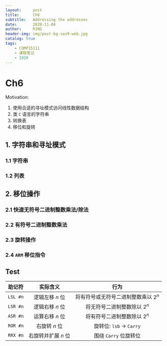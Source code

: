 ```yaml
---
layout:     post
title:      Ch6 
subtitle:   Addressing the addresses
date:       2020-11-04
author:     R1NG
header-img: img/post-bg-ios9-web.jpg
catalog: true
tags:
    - COMP15111
    - 课程笔记
    - 2020
---
```



# Ch6 

Motivation: 
1. 使用合适的寻址模式访问线性数据结构
2. 类 `C` 语言的字符串
3. 转换表
4. 移位和旋转


## 1. 字符串和寻址模式

### 1.1 字符串

### 1.2 列表


## 2. 移位操作

### 2.1 快速无符号二进制整数乘法/除法

### 2.2 有符号二进制整数乘法

### 2.3 旋转操作

### 2.4 `ARM` 移位指令


## Test
|助记符|实际含义|行为|
|:----:|:----:|:----:|
|`LSL #n`| 逻辑左移 $n$ 位 | 将有符号或无符号二进制整数乘以 $2^n$|
|`LSR #n`| 逻辑右移 $n$ 位 | 将无符号二进制整数除以 $2^n$|
|`ASR #n`|运算右移 $n$ 位|将有符号二进制整数除以 $2^n$| 
|`ROR #n`|右旋转 $n$ 位|旋转位: `lsb` $\rightarrow$ `Carry`|
|`RRX #n`|右旋转并扩展 $n$ 位|围绕 `Carry` 位旋转位|